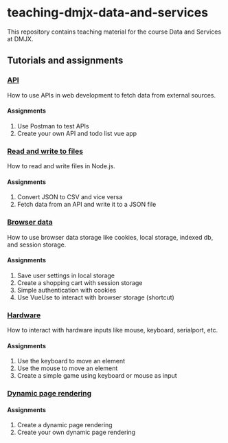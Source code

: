 # teaching-dmjx-data-and-services

This repository contains teaching material for the course Data and Services at DMJX.

## Tutorials and assignments

### [API](./tutorials/api)

How to use APIs in web development to fetch data from external sources.

#### Assignments

1. Use Postman to test APIs
2. Create your own API and todo list vue app

### [Read and write to files](./tutorials/read-and-write-to-files)

How to read and write files in Node.js.

#### Assignments

1. Convert JSON to CSV and vice versa
2. Fetch data from an API and write it to a JSON file

### [Browser data](./tutorials/browser-data)

How to use browser data storage like cookies, local storage, indexed db, and session storage.

#### Assignments

1. Save user settings in local storage
2. Create a shopping cart with session storage
3. Simple authentication with cookies
4. Use VueUse to interact with browser storage (shortcut)

### [Hardware](./tutorials/hardware)

How to interact with hardware inputs like mouse, keyboard, serialport, etc.

#### Assignments

1. Use the keyboard to move an element
2. Use the mouse to move an element
3. Create a simple game using keyboard or mouse as input

### [Dynamic page rendering](./tutorials/dynamic-page-rendering)

#### Assignments

1. Create a dynamic page rendering
2. Create your own dynamic page rendering
